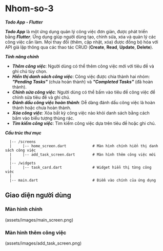 # Nhom-so-3
***Todo App - Flutter***

***Todo App*** là một ứng dụng quản lý công việc đơn giản, được phát triển bằng ***Flutter***. Ứng dụng giúp người dùng tạo, chỉnh sửa, xóa và quản lý các công việc cần làm. Mọi thay đổi (thêm, cập nhật, xóa) được đồng bộ hóa với API giả lập thông qua các thao tác CRUD (**Create**, **Read**, **Update**, **Delete**).

***Tính năng chính***

- ***Thêm công việc***: Người dùng có thể thêm công việc mới với tiêu đề và ghi chú tùy chọn.
- ***Hiển thị danh sách công việc***: Công việc được chia thành hai nhóm: ***"Pending Tasks"*** (chưa hoàn thành) và ***"Completed Tasks"*** (đã hoàn thành).
- ***Chỉnh sửa công việc***: Người dùng có thể bấm vào tiêu đề công việc để chỉnh sửa tiêu đề và ghi chú.
- ***Đánh dấu công việc hoàn thành***: Dễ dàng đánh dấu công việc là hoàn thành hoặc chưa hoàn thành.
- ***Xóa công việc***: Xóa bất kỳ công việc nào khỏi danh sách bằng cách bấm vào biểu tượng thùng rác.
- ***Tìm kiếm công việc***: Tìm kiếm công việc dựa trên tiêu đề hoặc ghi chú.

***Cấu trúc thư mục***
``` /lib
  |-- /screens
  |     |-- home_screen.dart            # Màn hình chính hiển thị danh sách công việc
  |     |-- add_task_screen.dart        # Màn hình thêm công việc mới
  |
  |-- /widgets
  |     |-- task_card.dart              # Widget hiển thị từng công việc
  |
  |-- main.dart                         # Điểm vào chính của ứng dụng
```



## Giao diện người dùng
### Màn hình chính
(assets/images/main_screen.png)

### Màn hình thêm công việc
(assets/images/add_task_screen.png)
